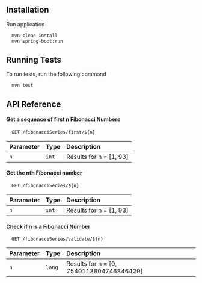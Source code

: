 
## Installation

Run application
```bash
  mvn clean install
  mvn spring-boot:run
```

## Running Tests

To run tests, run the following command

```bash
  mvn test
```

## API Reference

#### Get a sequence of first **n** Fibonacci Numbers

```http
  GET /fibonacciSeries/first/${n}
```

| Parameter | Type     | Description                |
| :-------- | :------- | :------------------------- |
| `n` | `int` | Results for n = [1, 93] |

#### Get the **n**th Fibonacci number

```http
  GET /fibonacciSeries/${n}
```

| Parameter | Type     | Description                       |
| :-------- | :------- | :-------------------------------- |
| `n`      | `int` | Results for n = [1, 93] |

#### Check if **n** is a Fibonacci Number

```http
  GET /fibonacciSeries/validate/${n}
```

| Parameter | Type     | Description                       |
| :-------- | :------- | :-------------------------------- |
| `n`      | `long` | Results for n = [0, 7540113804746346429] |

